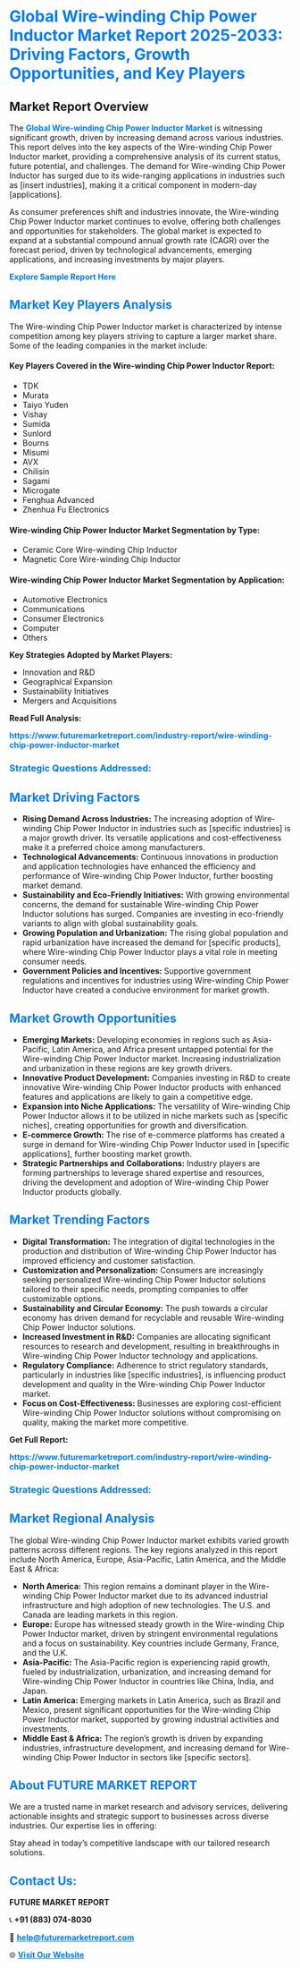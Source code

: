 <h1 style="color: #007BFF;">Global Wire-winding Chip Power Inductor Market Report 2025-2033: Driving Factors, Growth Opportunities, and Key Players</h1>

<section id="overview">
<h2>Market Report Overview</h2>
<p>The <a href="https://www.futuremarketreport.com/industry-report/wire-winding-chip-power-inductor-market" style="color: #007BFF; text-decoration: none;"><strong>Global Wire-winding Chip Power Inductor Market</strong></a> is witnessing significant growth, driven by increasing demand across various industries. This report delves into the key aspects of the Wire-winding Chip Power Inductor market, providing a comprehensive analysis of its current status, future potential, and challenges. The demand for Wire-winding Chip Power Inductor has surged due to its wide-ranging applications in industries such as [insert industries], making it a critical component in modern-day [applications].</p>
<p>As consumer preferences shift and industries innovate, the Wire-winding Chip Power Inductor market continues to evolve, offering both challenges and opportunities for stakeholders. The global market is expected to expand at a substantial compound annual growth rate (CAGR) over the forecast period, driven by technological advancements, emerging applications, and increasing investments by major players.</p>
</section>

<section id="overview">
<p><a href="https://www.futuremarketreport.com/request-sample/reportId=37827" style="color: #007BFF; text-decoration: none;"><strong>Explore Sample Report Here</strong></a></p>
</section>

<section id="key-players">
<h2 style="color: #007BFF;">Market Key Players Analysis</h2>
<p>The Wire-winding Chip Power Inductor market is characterized by intense competition among key players striving to capture a larger market share. Some of the leading companies in the market include:</p>
<h4>Key Players Covered in the Wire-winding Chip Power Inductor Report:</h4>
<ul><li>TDK</li><li>Murata</li><li>Taiyo Yuden</li><li>Vishay</li><li>Sumida</li><li>Sunlord</li><li>Bourns</li><li>Misumi</li><li>AVX</li><li>Chilisin</li><li>Sagami</li><li>Microgate</li><li>Fenghua Advanced</li><li>Zhenhua Fu Electronics</li></ul>
<h4>Wire-winding Chip Power Inductor Market Segmentation by Type:</h4>
<ul><li>Ceramic Core Wire-winding Chip Inductor</li><li>Magnetic Core Wire-winding Chip Inductor</li></ul>

<h4>Wire-winding Chip Power Inductor Market Segmentation by Application:</h4>
<ul><li>Automotive Electronics</li><li>Communications</li><li>Consumer Electronics</li><li>Computer</li><li>Others</li></ul>
<p><strong>Key Strategies Adopted by Market Players:</strong></p>
<ul>
<li>Innovation and R&D</li>
<li>Geographical Expansion</li>
<li>Sustainability Initiatives</li>
<li>Mergers and Acquisitions</li>
</ul>
</section>

<section>
<p><strong>Read Full Analysis: </strong></p><a href="https://www.futuremarketreport.com/industry-report/wire-winding-chip-power-inductor-market" style="color: #007BFF; text-decoration: none;"><strong>https://www.futuremarketreport.com/industry-report/wire-winding-chip-power-inductor-market</strong></a>
<h3 style="color: #007BFF;">Strategic Questions Addressed:</h3>
</section>

<section id="driving-factors">
<h2 style="color: #007BFF;">Market Driving Factors</h2>
<ul>
<li><strong>Rising Demand Across Industries:</strong> The increasing adoption of Wire-winding Chip Power Inductor in industries such as [specific industries] is a major growth driver. Its versatile applications and cost-effectiveness make it a preferred choice among manufacturers.</li>
<li><strong>Technological Advancements:</strong> Continuous innovations in production and application technologies have enhanced the efficiency and performance of Wire-winding Chip Power Inductor, further boosting market demand.</li>
<li><strong>Sustainability and Eco-Friendly Initiatives:</strong> With growing environmental concerns, the demand for sustainable Wire-winding Chip Power Inductor solutions has surged. Companies are investing in eco-friendly variants to align with global sustainability goals.</li>
<li><strong>Growing Population and Urbanization:</strong> The rising global population and rapid urbanization have increased the demand for [specific products], where Wire-winding Chip Power Inductor plays a vital role in meeting consumer needs.</li>
<li><strong>Government Policies and Incentives:</strong> Supportive government regulations and incentives for industries using Wire-winding Chip Power Inductor have created a conducive environment for market growth.</li>
</ul>
</section>

<section id="growth-opportunities">
<h2 style="color: #007BFF;">Market Growth Opportunities</h2>
<ul>
<li><strong>Emerging Markets:</strong> Developing economies in regions such as Asia-Pacific, Latin America, and Africa present untapped potential for the Wire-winding Chip Power Inductor market. Increasing industrialization and urbanization in these regions are key growth drivers.</li>
<li><strong>Innovative Product Development:</strong> Companies investing in R&D to create innovative Wire-winding Chip Power Inductor products with enhanced features and applications are likely to gain a competitive edge.</li>
<li><strong>Expansion into Niche Applications:</strong> The versatility of Wire-winding Chip Power Inductor allows it to be utilized in niche markets such as [specific niches], creating opportunities for growth and diversification.</li>
<li><strong>E-commerce Growth:</strong> The rise of e-commerce platforms has created a surge in demand for Wire-winding Chip Power Inductor used in [specific applications], further boosting market growth.</li>
<li><strong>Strategic Partnerships and Collaborations:</strong> Industry players are forming partnerships to leverage shared expertise and resources, driving the development and adoption of Wire-winding Chip Power Inductor products globally.</li>
</ul>
</section>

<section id="trending-factors">
<h2 style="color: #007BFF;">Market Trending Factors</h2>
<ul>
<li><strong>Digital Transformation:</strong> The integration of digital technologies in the production and distribution of Wire-winding Chip Power Inductor has improved efficiency and customer satisfaction.</li>
<li><strong>Customization and Personalization:</strong> Consumers are increasingly seeking personalized Wire-winding Chip Power Inductor solutions tailored to their specific needs, prompting companies to offer customizable options.</li>
<li><strong>Sustainability and Circular Economy:</strong> The push towards a circular economy has driven demand for recyclable and reusable Wire-winding Chip Power Inductor solutions.</li>
<li><strong>Increased Investment in R&D:</strong> Companies are allocating significant resources to research and development, resulting in breakthroughs in Wire-winding Chip Power Inductor technology and applications.</li>
<li><strong>Regulatory Compliance:</strong> Adherence to strict regulatory standards, particularly in industries like [specific industries], is influencing product development and quality in the Wire-winding Chip Power Inductor market.</li>
<li><strong>Focus on Cost-Effectiveness:</strong> Businesses are exploring cost-efficient Wire-winding Chip Power Inductor solutions without compromising on quality, making the market more competitive.</li>
</ul>
</section>

<section>
<p><strong>Get Full Report: </strong></p><a href="https://www.futuremarketreport.com/industry-report/wire-winding-chip-power-inductor-market" style="color: #007BFF; text-decoration: none;"><strong>https://www.futuremarketreport.com/industry-report/wire-winding-chip-power-inductor-market</strong></a>
<h3 style="color: #007BFF;">Strategic Questions Addressed:</h3>
</section>


<section id="regional-analysis">
<h2 style="color: #007BFF;">Market Regional Analysis</h2>
<p>The global Wire-winding Chip Power Inductor market exhibits varied growth patterns across different regions. The key regions analyzed in this report include North America, Europe, Asia-Pacific, Latin America, and the Middle East & Africa:</p>
<ul>
<li><strong>North America:</strong> This region remains a dominant player in the Wire-winding Chip Power Inductor market due to its advanced industrial infrastructure and high adoption of new technologies. The U.S. and Canada are leading markets in this region.</li>
<li><strong>Europe:</strong> Europe has witnessed steady growth in the Wire-winding Chip Power Inductor market, driven by stringent environmental regulations and a focus on sustainability. Key countries include Germany, France, and the U.K.</li>
<li><strong>Asia-Pacific:</strong> The Asia-Pacific region is experiencing rapid growth, fueled by industrialization, urbanization, and increasing demand for Wire-winding Chip Power Inductor in countries like China, India, and Japan.</li>
<li><strong>Latin America:</strong> Emerging markets in Latin America, such as Brazil and Mexico, present significant opportunities for the Wire-winding Chip Power Inductor market, supported by growing industrial activities and investments.</li>
<li><strong>Middle East & Africa:</strong> The region’s growth is driven by expanding industries, infrastructure development, and increasing demand for Wire-winding Chip Power Inductor in sectors like [specific sectors].</li>
</ul>
</section>

<footer>
<h2 style="color: #007BFF;">About FUTURE MARKET REPORT</h2>
<p>We are a trusted name in market research and advisory services, delivering actionable insights and strategic support to businesses across diverse industries. Our expertise lies in offering:</p>

<p>Stay ahead in today’s competitive landscape with our tailored research solutions.</p>

<h2 style="color: #007BFF;">Contact Us:</h2>
<p><strong>FUTURE MARKET REPORT</strong></p>
<p>📞 <strong>+91 (883) 074-8030</strong></p>
<p>📧 <strong><a href="mailto:help@futuremarketreport.com" style="color: #007BFF;">help@futuremarketreport.com</a></strong></p>
<p>🌐 <strong><a href="https://www.futuremarketreport.com/" style="color: #007BFF;">Visit Our Website</a></strong></p>
</footer>